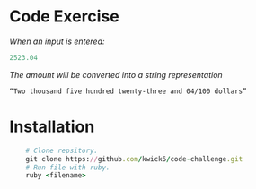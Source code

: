 Code Exercise
============

*When an input is entered:*

```ruby
2523.04
```
*The amount will be converted into a string representation*

```
“Two thousand five hundred twenty-three and 04/100 dollars”
```

Installation
============

```ruby
    # Clone repsitory.
    git clone https://github.com/kwick6/code-challenge.git
    # Run file with ruby.
    ruby <filename>
```

